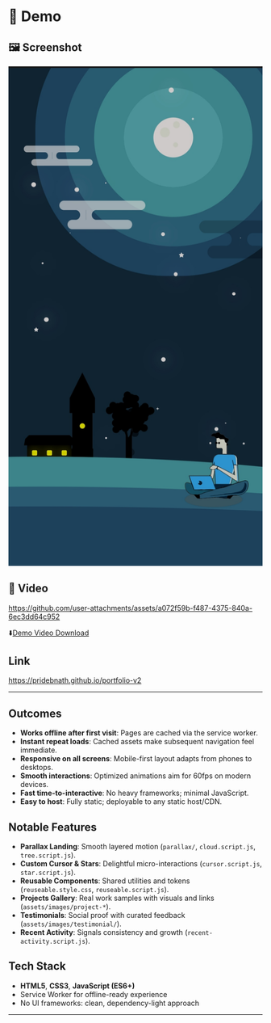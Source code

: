 # 🔴 Demo

## 🖼️ Screenshot

<a href="https://pridebnath.github.io/portfolio-v2"><img src="assets/images/portfolio-v2-mobile-demo.jpg" />
</a>


## 🎥 Video

https://github.com/user-attachments/assets/a072f59b-f487-4375-840a-6ec3dd64c952


⬇️[Demo Video Download](assets/video/portfolio-v2-mobile-demo.mp4)


## Link
https://pridebnath.github.io/portfolio-v2

 
---
 

## Outcomes

- **Works offline after first visit**: Pages are cached via the service worker.
- **Instant repeat loads**: Cached assets make subsequent navigation feel immediate.
- **Responsive on all screens**: Mobile-first layout adapts from phones to desktops.
- **Smooth interactions**: Optimized animations aim for 60fps on modern devices.
- **Fast time-to-interactive**: No heavy frameworks; minimal JavaScript.
- **Easy to host**: Fully static; deployable to any static host/CDN.

## Notable Features

- **Parallax Landing**: Smooth layered motion (`parallax/`, `cloud.script.js`, `tree.script.js`).
- **Custom Cursor & Stars**: Delightful micro-interactions (`cursor.script.js`, `star.script.js`).
- **Reusable Components**: Shared utilities and tokens (`reuseable.style.css`, `reuseable.script.js`).
- **Projects Gallery**: Real work samples with visuals and links (`assets/images/project-*`).
- **Testimonials**: Social proof with curated feedback (`assets/images/testimonial/`).
- **Recent Activity**: Signals consistency and growth (`recent-activity.script.js`).

## Tech Stack

- **HTML5**, **CSS3**, **JavaScript (ES6+)**
- Service Worker for offline-ready experience
- No UI frameworks: clean, dependency-light approach

 

 

---
 

